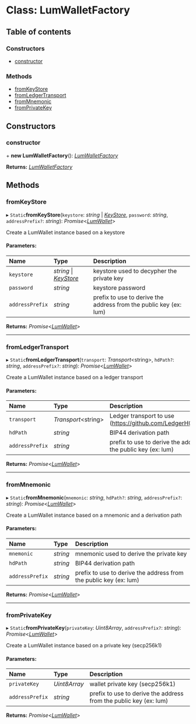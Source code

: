 # Class: LumWalletFactory

## Table of contents

### Constructors

- [constructor](lumwalletfactory.md#constructor)

### Methods

- [fromKeyStore](lumwalletfactory.md#fromkeystore)
- [fromLedgerTransport](lumwalletfactory.md#fromledgertransport)
- [fromMnemonic](lumwalletfactory.md#frommnemonic)
- [fromPrivateKey](lumwalletfactory.md#fromprivatekey)

## Constructors

### constructor

\+ **new LumWalletFactory**(): [*LumWalletFactory*](lumwalletfactory.md)

**Returns:** [*LumWalletFactory*](lumwalletfactory.md)

## Methods

### fromKeyStore

▸ `Static`**fromKeyStore**(`keystore`: *string* \| [*KeyStore*](../interfaces/lumutils.keystore.md), `password`: *string*, `addressPrefix?`: *string*): *Promise*<[*LumWallet*](lumwallet.md)\>

Create a LumWallet instance based on a keystore

#### Parameters:

Name | Type | Description |
:------ | :------ | :------ |
`keystore` | *string* \| [*KeyStore*](../interfaces/lumutils.keystore.md) | keystore used to decypher the private key   |
`password` | *string* | keystore password   |
`addressPrefix` | *string* | prefix to use to derive the address from the public key (ex: lum)    |

**Returns:** *Promise*<[*LumWallet*](lumwallet.md)\>

___

### fromLedgerTransport

▸ `Static`**fromLedgerTransport**(`transport`: *Transport*<string\>, `hdPath?`: *string*, `addressPrefix?`: *string*): *Promise*<[*LumWallet*](lumwallet.md)\>

Create a LumWallet instance based on a ledger transport

#### Parameters:

Name | Type | Description |
:------ | :------ | :------ |
`transport` | *Transport*<string\> | Ledger transport to use (https://github.com/LedgerHQ/ledgerjs)   |
`hdPath` | *string* | BIP44 derivation path   |
`addressPrefix` | *string* | prefix to use to derive the address from the public key (ex: lum)    |

**Returns:** *Promise*<[*LumWallet*](lumwallet.md)\>

___

### fromMnemonic

▸ `Static`**fromMnemonic**(`mnemonic`: *string*, `hdPath?`: *string*, `addressPrefix?`: *string*): *Promise*<[*LumWallet*](lumwallet.md)\>

Create a LumWallet instance based on a mnemonic and a derivation path

#### Parameters:

Name | Type | Description |
:------ | :------ | :------ |
`mnemonic` | *string* | mnemonic used to derive the private key   |
`hdPath` | *string* | BIP44 derivation path   |
`addressPrefix` | *string* | prefix to use to derive the address from the public key (ex: lum)    |

**Returns:** *Promise*<[*LumWallet*](lumwallet.md)\>

___

### fromPrivateKey

▸ `Static`**fromPrivateKey**(`privateKey`: *Uint8Array*, `addressPrefix?`: *string*): *Promise*<[*LumWallet*](lumwallet.md)\>

Create a LumWallet instance based on a private key (secp256k1)

#### Parameters:

Name | Type | Description |
:------ | :------ | :------ |
`privateKey` | *Uint8Array* | wallet private key (secp256k1)   |
`addressPrefix` | *string* | prefix to use to derive the address from the public key (ex: lum)    |

**Returns:** *Promise*<[*LumWallet*](lumwallet.md)\>
